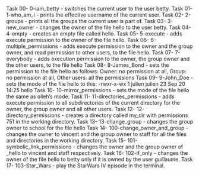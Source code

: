 Task 00-  0-iam_betty - switches the current user to the user betty.
Task 01- 1-who_am_i - prints the effective username of the current user.
Task 02- 2-groups - prints all the groups the current user is part of.
Task 03- 3-new_owner  - changes the owner of the file hello to the user betty.
Task 04- 4-empty - creates an empty file called hello.
Task 05- 5-execute - adds execute permission to the owner of the file hello.
Task 06- 6-multiple_permissions - adds execute permission to the owner and the group owner, and read permission to other users, to the file hello.
Task 07- 7-everybody - adds execution permission to the owner, the group owner and the other users, to the file hello
Task 08- 8-James_Bond - sets the permission to the file hello as follows: Owner: no permission at all, Group: no permission at all, Other users: all the permissions
Task 09- 9-John_Doe - sets the mode of the file hello to this:
-rwxr-x-wx 1 julien julien 23 Sep 20 14:25 hello
Task 10- 10-mirror_permissions - sets the mode of the file hello the same as olleh’s mode.
Task 11- 11-directories_permissions - adds execute permission to all subdirectories of the current directory for the owner, the group owner and all other users.
Task 12- 12-directory_permissions - creates a directory called my_dir with permissions 751 in the working directory.
Task 13- 13-change_group - changes the group owner to school for the file hello
Task 14- 100-change_owner_and_group - changes the owner to vincent and the group owner to staff for all the files and directories in the working directory.
Task 15-  101-symbolic_link_permissions - changes the owner and the group owner of _hello to vincent and staff respectively.
Task 16- 102-if_only - changes the owner of the file hello to betty only if it is owned by the user guillaume.
Task 17- 103-Star_Wars - play the StarWars IV episode in the terminal.
